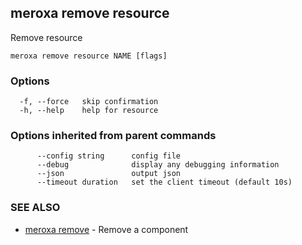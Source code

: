 ## meroxa remove resource

Remove resource

```
meroxa remove resource NAME [flags]
```

### Options

```
  -f, --force   skip confirmation
  -h, --help    help for resource
```

### Options inherited from parent commands

```
      --config string      config file
      --debug              display any debugging information
      --json               output json
      --timeout duration   set the client timeout (default 10s)
```

### SEE ALSO

* [meroxa remove](meroxa_remove.md)	 - Remove a component

